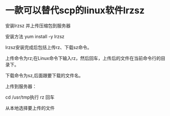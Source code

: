 # 一款可以替代scp的linux软件lrzsz

安装lrzsz 并上传压缩包到服务器

安装方法 yum install -y lrzsz

lrzsz安装完成后包括上传rz、下载sz命令。

上传命令为rz;在Linux命令下输入rz，然后回车，上传后的文件在当前命令行的目录下。

下载命令为sz,后面跟要下载的文件名。

上传到服务器：

cd /usr/tmp执行 rz 回车 

从本地选择要上传的文件﻿